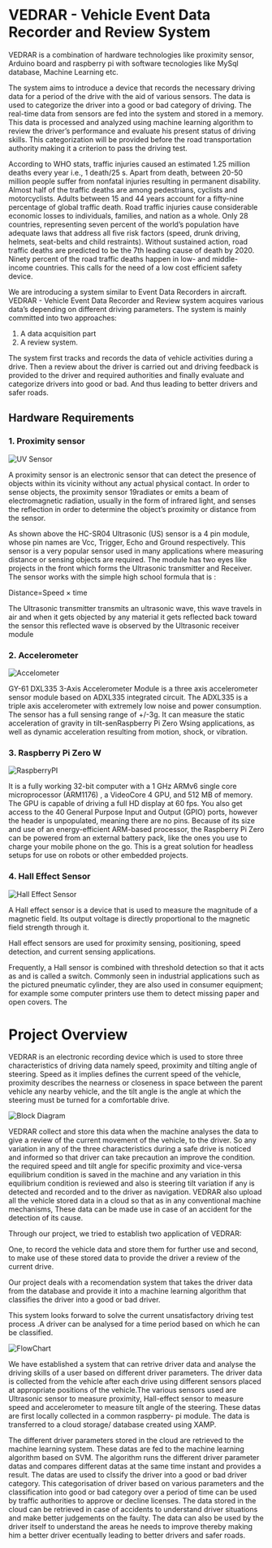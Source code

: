 # VEDRAR - Vehicle Event Data Recorder and Review System

VEDRAR is a combination of hardware technologies like proximity sensor, Arduino board and raspberry pi with software tecnologies like MySql database, Machine Learning etc.

The system aims to introduce a device that records the necessary driving data for a period of the drive with the aid of various sensors. The data is used to categorize the driver into a good or bad category of driving. The real-time data from sensors are fed into the system and stored in a memory. This data is processed and analyzed using machine learning algorithm to review the driver’s performance and evaluate his present status of driving skills. This categorization will be provided before the road transportation authority making it a criterion to pass the driving test.

According to WHO stats, traffic injuries caused an estimated 1.25 million deaths every year
i.e., 1 death/25 s. Apart from death, between 20-50 million people suffer from nonfatal injuries
resulting in permanent disability. Almost half of the traffic deaths are among pedestrians, cyclists
and motorcyclists. Adults between 15 and 44 years account for a fifty-nine percentage of global
traffic death. Road traffic injuries cause considerable economic losses to individuals, families, and
nation as a whole. Only 28 countries, representing seven percent of the world’s population have
adequate laws that address all five risk factors (speed, drunk driving, helmets, seat-belts and child
restraints). Without sustained action, road traffic deaths are predicted to be the 7th leading cause
of death by 2020. Ninety percent of the road traffic deaths happen in low- and middle- income
countries. This calls for the need of a low cost efficient safety device.

We are introducing a system similar to Event Data Recorders in aircraft. VEDRAR -
Vehicle Event Data Recorder and Review system acquires various data’s depending on different
driving parameters. The system is mainly committed into two approaches:
1. A data acquisition part
2. A review system.

The system first tracks and records the data of vehicle activities during a drive. Then a
review about the driver is carried out and driving feedback is provided to the driver and required
authorities and finally evaluate and categorize drivers into good or bad. And thus leading to better
drivers and safer roads.


## Hardware Requirements

### 1. Proximity sensor



![UV Sensor](https://user-images.githubusercontent.com/66065921/111907761-c45dee00-8a7c-11eb-8a7a-45b07246f57e.png)


 A proximity sensor is an electronic sensor that can detect the presence of objects within
 its vicinity without any actual physical contact. In order to sense objects, the proximity sensor
 19radiates or emits a beam of electromagnetic radiation, usually in the form of infrared light, and
 senses the reflection in order to determine the object’s proximity or distance from the sensor.


 As shown above the HC-SR04 Ultrasonic (US) sensor is a 4 pin module, whose pin names
 are Vcc, Trigger, Echo and Ground respectively. This sensor is a very popular sensor used in many
 applications where measuring distance or sensing objects are required. The module has two eyes
 like projects in the front which forms the Ultrasonic transmitter and Receiver. The sensor works
 with the simple high school formula that is : 
 
 Distance=Speed × time 
 
 The Ultrasonic transmitter transmits an ultrasonic wave, this wave travels in air and when it
 gets objected by any material it gets reflected back toward the sensor this reflected wave is observed
 by the Ultrasonic receiver module

### 2. Accelerometer

![Accelometer](https://user-images.githubusercontent.com/66065921/111907946-5bc34100-8a7d-11eb-8520-e9ff80396911.png)


GY-61 DXL335 3-Axis Accelerometer Module is a three axis accelerometer sensor module
based on ADXL335 integrated circuit. The ADXL335 is a triple axis accelerometer with extremely
low noise and power consumption. The sensor has a full sensing range of +/-3g. It can measure the
static acceleration of gravity in tilt-senRaspberry Pi Zero Wsing applications, as well as dynamic acceleration resulting
from motion, shock, or vibration.

### 3. Raspberry Pi Zero W

![RaspberryPI](https://user-images.githubusercontent.com/66065921/111908012-9927ce80-8a7d-11eb-9c09-f537a2824c33.png)
    
    
It is a fully working 32-bit computer with a 1 GHz ARMv6 single core microprocessor
(ARM1176) , a VideoCore 4 GPU, and 512 MB of memory. The GPU is capable of driving a full
HD display at 60 fps. You also get access to the 40 General Purpose Input and Output (GPIO)
ports, however the header is unpopulated, meaning there are no pins. Because of its size and use of
an energy-efficient ARM-based processor, the Raspberry Pi Zero can be powered from an external battery pack, like the ones you use to charge your mobile phone on 
the go. This is a great solution for headless setups for use on robots or other embedded projects.


### 4. Hall Effect Sensor

![Hall Effect Sensor](https://user-images.githubusercontent.com/66065921/111908099-e4da7800-8a7d-11eb-9be6-6c047b250b53.png)
      
A Hall effect sensor is a device that is used to measure the magnitude of a magnetic field.
Its output voltage is directly proportional to the magnetic field strength through it.

Hall effect sensors are used for proximity sensing, positioning, speed detection, and current
sensing applications.

Frequently, a Hall sensor is combined with threshold detection so that it acts as and is
called a switch. Commonly seen in industrial applications such as the pictured pneumatic cylinder,
they are also used in consumer equipment; for example some computer printers use them to detect
missing paper and open covers. The


        
# Project Overview
  
  VEDRAR is an electronic recording device which is used to store three characteristics of
driving data namely speed, proximity and tilting angle of steering. Speed as it implies defines the current speed of the vehicle, proximity describes the nearness or closeness in space between
the parent vehicle any nearby vehicle, and the tilt angle is the angle at which the steering must be
turned for a comfortable drive.

![Block Diagram](https://user-images.githubusercontent.com/66065921/111908173-3a168980-8a7e-11eb-8576-8a969f3e8f85.png)

VEDRAR collect and store this data when the machine analyses
the data to give a review of the current movement of the vehicle, to the driver. So any variation
in any of the three characteristics during a safe drive is noticed and informed so that driver can
take precaution an improve the condition. the required speed and tilt angle for specific proximity
and vice-versa equilibrium condition is saved in the machine and any variation in this equilibrium
condition is reviewed and also is steering tilt variation if any is detected and recorded and to the
driver as navigation. VEDRAR also upload all the vehicle stored data in a cloud so that as in
any conventional machine mechanisms, These data can be made use in case of an accident for the
detection of its cause.

Through our project, we tried to establish two application of VEDRAR:

One, to record
the vehicle data and store them for further use and second, to make use of these stored data to
provide the driver a review of the current drive.

Our project deals with a recomendation system that takes the driver data from the database
and provide it into a machine learning algorithm that classifies the driver into a good or bad driver.

This system looks forward to solve the current unsatisfactory driving test process .A driver
can be analysed for a time period based on which he can be classified.

![FlowChart](https://user-images.githubusercontent.com/66065921/111908290-a8f3e280-8a7e-11eb-9b1e-de2c12398c22.png)


We have established a system that can retrive driver data and analyse the driving skills of a
user based on different driver parameters. The driver data is collected from the vehicle after each
drive using different sensors placed at appropriate positions of the vehicle.The various sensors used
are Ultrasonic sensor to measure proximity, Hall-effect sensor to measure speed and accelerometer
to measure tilt angle of the steering. These datas are first locally collected in a common raspberry-
pi module. The data is transferred to a cloud storage/ database created using XAMP.

The different driver parameters stored in the cloud are retrieved to the machine learning
system. These datas are fed to the machine learning algorithm based on SVM. The algorithm
runs the different driver parameter datas and compares different datas at the same time instant
and provides a result. The datas are used to clssify the driver into a good or bad driver category.
This categorisation of driver based on various parameters and the classification into good or bad
category over a period of time can be used by traffic authorities to approve or decline licenses. The
data stored in the cloud can be retrieved in case of accidents to understand driver situations and
make better judgements on the faulty. The data can also be used by the driver itself to understand
the areas he needs to improve thereby making him a better driver ecentually leading to better
drivers and safer roads.
